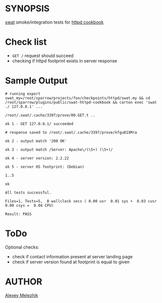 # SYNOPSIS

[swat](https://github.com/melezhik/swat) smoke/integration tests for [httpd cookbook](https://github.com/chef-cookbooks/httpd)

# Check list

* `GET /` request should succeed
* checking if httpd footprint exists in server response

# Sample Output

    # running export swat_my=/root/sparrow/projects/foo/checkpoints/httpd/swat.my && cd /root/sparrow/plugins/public/swat-httpd-cookbook && carton exec 'swat ./ 127.0.0.1' ...
    
    /root/.swat/.cache/3397/prove/00.GET.t .. 
    
    ok 1 - GET 127.0.0.1/ succeeded
    
    # response saved to /root/.swat/.cache/3397/prove/kfgu01XMra
    
    ok 2 - output match '200 OK'
    
    ok 3 - output match /Server: Apache\/(\S+) (\S+)/
    
    ok 4 - server version: 2.2.22
    
    ok 5 - server OS footprint: (Debian)
    
    1..5
    
    ok
    
    All tests successful.
    
    Files=1, Tests=5,  0 wallclock secs ( 0.00 usr  0.01 sys +  0.03 cusr  0.00 csys =  0.04 CPU)
    
    Result: PASS
    

# ToDo

Optional checks:

* check if contact information present at server landing page
* check if server version found at footprint is equal to given

# AUTHOR

[Alexey Melezhik](mailto:melezhik@gmail.com)


